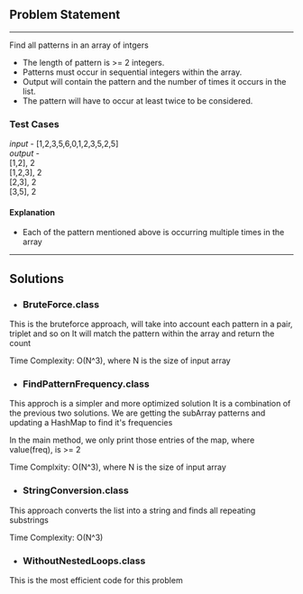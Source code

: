 ## Problem Statement
<hr>
Find all patterns in an array of intgers

* The length of pattern is >= 2 integers.
* Patterns must occur in sequential integers within the array.
* Output will contain the pattern and the number of times it occurs in the list.
* The pattern will have to occur at least twice to be considered.

### Test Cases
_input_ - [1,2,3,5,6,0,1,2,3,5,2,5]
<br>
_output_ - <br>
[1,2], 2 <br>
[1,2,3], 2 <br>
[2,3], 2 <br>
[3,5], 2 <br>

#### Explanation
* Each of the pattern mentioned above is occurring multiple times in the array


<hr>

## Solutions

* ### BruteForce.class

This is the bruteforce approach, will take into account each pattern in a pair, triplet and so on
It will match the pattern within the array and return the count

Time Complexity: O(N^3), where N is the size of input array

* ### FindPatternFrequency.class

This approch is a simpler and more optimized solution
It is a combination of the previous two solutions.
We are getting the subArray patterns and updating a HashMap to find it's frequencies

In the main method, we only print those entries of the map, where value(freq), is >= 2

Time Complxity: O(N^3), where N is the size of input array

* ### StringConversion.class

This approach converts the list into a string and finds all repeating substrings

Time Complexity: O(N^3)

* ### WithoutNestedLoops.class

This is the most efficient code for this problem


